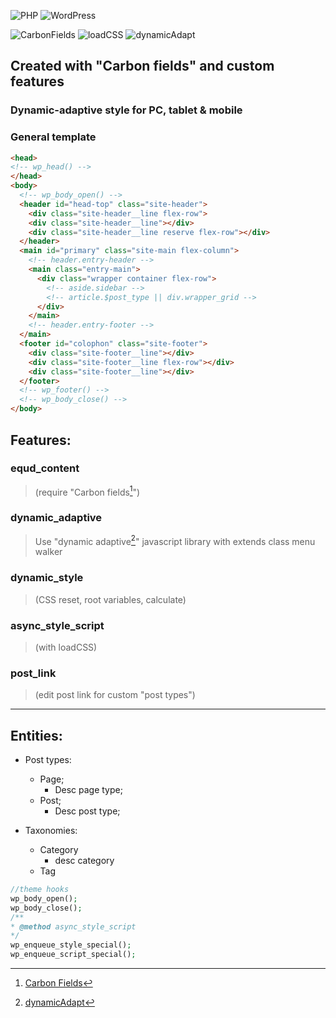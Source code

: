 ![PHP](https://img.shields.io/badge/PHP-8.2.1-green)
![WordPress](https://img.shields.io/badge/WordPress-6.1.1-green)

![CarbonFields](https://img.shields.io/badge/Carbon%20Fields-3.4.0-green)
![loadCSS](https://img.shields.io/badge/loadCSS-2.0.1-green)
![dynamicAdapt](https://img.shields.io/badge/dynamicAdapt-2022-green)

## Created with "Carbon fields" and custom features
### Dynamic-adaptive style for PC, tablet & mobile


### General template
```html
<head>
<!-- wp_head() -->
</head>
<body>
  <!-- wp_body_open() -->
  <header id="head-top" class="site-header">
    <div class="site-header__line flex-row">
    <div class="site-header__line"></div>
    <div class="site-header__line reserve flex-row"></div>
  </header>
  <main id="primary" class="site-main flex-column">
    <!-- header.entry-header -->
    <main class="entry-main">
      <div class="wrapper container flex-row">
        <!-- aside.sidebar -->
        <!-- article.$post_type || div.wrapper_grid -->
      </div>
    </main>
    <!-- header.entry-footer -->
  </main>
  <footer id="colophon" class="site-footer">
    <div class="site-footer__line"></div>
    <div class="site-footer__line flex-row"></div>
    <div class="site-footer__line"></div>
  </footer>
  <!-- wp_footer() -->
  <!-- wp_body_close() -->
</body>
```

## Features:
### equd_content
> (require "Carbon fields[^carbon_fields]")
### dynamic_adaptive
> Use "dynamic adaptive[^dynamicAdapt]" javascript library with extends class menu walker
### dynamic_style
> (CSS reset, root variables, calculate)
### async_style_script
> (with loadCSS)
### post_link
> (edit post link for custom "post types")



- - - 

## Entities:

- Post types:
  - Page;
    - Desc page type;
  - Post;
    - Desc post type;

- Taxonomies:
  - Category
    - desc category
  - Tag

```php
//theme hooks
wp_body_open();
wp_body_close();
/**
* @method async_style_script
*/
wp_enqueue_style_special();
wp_enqueue_script_special();
```

[^carbon_fields]: [Carbon Fields](https://github.com/htmlburger/carbon-fields)
[^dynamicAdapt]: [dynamicAdapt](https://github.com/FreelancerLifeStyle/dynamic_adapt)
